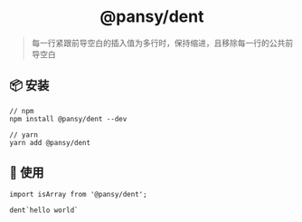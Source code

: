 <h1 align="center">@pansy/dent</h1>

> 每一行紧跟前导空白的插入值为多行时，保持缩进，且移除每一行的公共前导空白

## 📦 安装

```
// npm
npm install @pansy/dent --dev

// yarn
yarn add @pansy/dent

```

## 🔨 使用

```
import isArray from '@pansy/dent';

dent`hello world`
```
